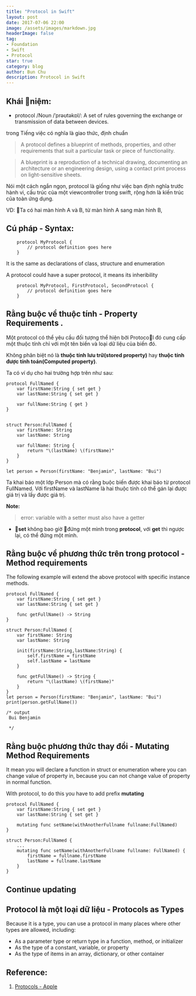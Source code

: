 ```yaml
---
title: "Protocol in Swift"
layout: post
date: 2017-07-06 22:00
image: /assets/images/markdown.jpg
headerImage: false
tag:
- Foundation
- Swift
- Protocol
star: true
category: blog
author: Bun Chu
description: Protocol in Swift
---
```


## Khái niệm:

* protocol /Noun /ˈprəʊtəkɒl/: A set of rules governing the exchange or transmission of data between devices. 

trong Tiếng việc có nghĩa là giao thức, định chuẩn

> A protocol defines a blueprint of methods, properties, and other requirements that suit a particular task or piece of functionality.

> A blueprint is a reproduction of a technical drawing, documenting an architecture or an engineering design, using a contact print process on light-sensitive sheets.

Nói một cách ngắn ngọn, protocol là giống như việc bạn định nghĩa trước hành vi, cấu trúc của một viewcontroller trong swift, rộng hơn là kiến trúc của toàn ứng dụng. 

VD: Ta có hai màn hình A và B, từ màn hình A sang màn hình B, 

## Cú pháp - Syntax:

```
    protocol MyProtocol {
        // protocol definition goes here
    }
```
It is the same as declarations of class, structure and enumeration

A protocol could have a super protocol, it means its inheribility 

```
    protocol MyProtocol, FirstProtocol, SecondProtocol {
        // protocol definition goes here
    }
```

## Rằng buộc về thuộc tính - Property Requirements .

Một protocol có thể yêu cầu đối tượng thể hiện bởi Protocol đó cung cấp một thuộc tính chỉ với một tên biến và loại dữ liệu của biến đó.

Không phân biệt nó là **thuộc tính lưu trữ(stored property)** hay **thuộc tính được tính toán(Computed property)**.

Ta có ví dụ cho hai trường hợp trên như sau:
```
protocol FullNamed {
    var firstName:String { set get }
    var lastName:String { set get }
    
    var fullName:String { get }
}


struct Person:FullNamed {
    var firstName: String
    var lastName: String
    
    var fullName: String {
        return "\(lastName) \(firstName)"
    }
}

let person = Person(firstName: "Benjamin", lastName: "Bui")

```

Ta khai báo một lớp Person mà có rằng buộc biến được khai báo từ protocol FullNamed. Với firstName và lastName là hai thuộc tính có thể gán lại được giá trị và
lấy được giá trị.

**Note:**
> error: variable with a setter must also have a getter
 
* **set** không bao giờ đứng một mình trong **protocol**, với **get** thì ngược lại, có thể đứng một mình.

## Rằng buộc về phương thức trên trong protocol - Method requirements
The following example will extend the above protocol with specific instance methods.

```
protocol FullNamed {
    var firstName:String { set get }
    var lastName:String { set get }
    
    func getFullName() -> String
}

struct Person:FullNamed {
    var firstName: String
    var lastName: String
    
    init(firstName:String,lastName:String) {
        self.firstName = firstName
        self.lastName = lastName
    }
    
    func getFullName() -> String {
        return "\(lastName) \(firstName)"
    }
}
let person = Person(firstName: "Benjamin", lastName: "Bui")
print(person.getFullName())

/* output 
 Bui Benjamin
 
 */

```

## Rằng buộc phương thức thay đổi - Mutating Method Requirements

It mean you will declare a function in struct or enumeration where you can change value of property in, because you can not change value of property in normal function.

With protocol, to do this you have to add prefix **mutating**

```
protocol FullNamed {
    var firstName:String { set get }
    var lastName:String { set get }
    
    mutating func setName(withAnotherFullname fullname:FullNamed)
}

struct Person:FullNamed {
    ...
    mutating func setName(withAnotherFullname fullname: FullNamed) {
        firstName = fullname.firstName
        lastName = fullname.lastName
    }
}
```

## Continue updating


## Protocol là một loại dữ liệu - Protocols as Types

Because it is a type, you can use a protocol in many places where other types are allowed, including:
* As a parameter type or return type in a function, method, or initializer
* As the type of a constant, variable, or property
* As the type of items in an array, dictionary, or other container

## Reference: 
1. [Protocols - Apple](https://developer.apple.com/library/content/documentation/Swift/Conceptual/Swift_Programming_Language/Protocols.html)